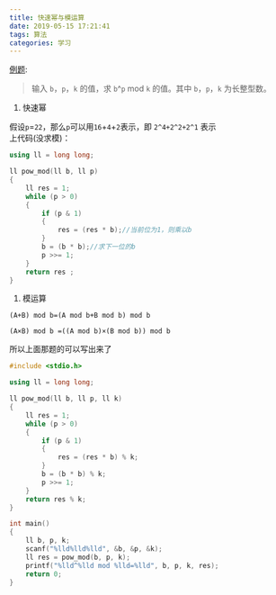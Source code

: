```yaml
---
title: 快速幂与模运算
date: 2019-05-15 17:21:41
tags: 算法
categories: 学习
---
```

[例题](https://www.luogu.org/problemnew/show/P1226):

> 输入 `b`，`p`，`k` 的值，求 `b`^`p` mod `k` 的值。其中 `b`，`p`，`k` 为长整型数。

1. 快速幂

假设`p`=`22`，那么`p`可以用`16`+`4`+`2`表示，即 `2^4+2^2+2^1` 表示
<br />
上代码(没求模)：
```cpp
using ll = long long;

ll pow_mod(ll b, ll p)
{
    ll res = 1;
    while (p > 0)
    {
        if (p & 1)
        {
            res = (res * b);//当前位为1，则乘以b
        }
        b = (b * b);//求下一位的b
        p >>= 1;
    }
    return res ;
}
```

1. 模运算

`(A+B) mod b=(A mod b+B mod b) mod b`

`(A×B) mod b =((A mod b)×(B mod b)) mod b`

所以上面那题的可以写出来了
```cpp
#include <stdio.h>

using ll = long long;

ll pow_mod(ll b, ll p, ll k)
{
    ll res = 1;
    while (p > 0)
    {
        if (p & 1)
        {
            res = (res * b) % k;
        }
        b = (b * b) % k;
        p >>= 1;
    }
    return res % k;
}

int main()
{
    ll b, p, k;
    scanf("%lld%lld%lld", &b, &p, &k);
    ll res = pow_mod(b, p, k);
    printf("%lld^%lld mod %lld=%lld", b, p, k, res);
    return 0;
}
```
